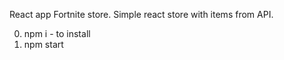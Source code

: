 React app Fortnite store.
Simple react store with items from API.

0. npm i - to install
1. npm start
